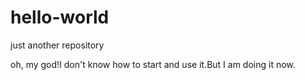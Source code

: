 # hello-world
just another repository


oh, my god!I don't know how to start and use it.But I am doing it now.
